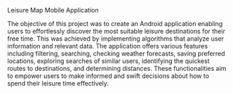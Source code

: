 Leisure Map Mobile Application

The objective of this project was to create an Android application enabling users to effortlessly discover the most suitable leisure destinations for their free time. This was achieved by implementing algorithms that analyze user information and relevant data. The application offers various features including filtering, searching, checking weather forecasts, saving preferred locations, exploring searches of similar users, identifying the quickest routes to destinations, and determining distances. These functionalities aim to empower users to make informed and swift decisions about how to spend their leisure time effectively.

